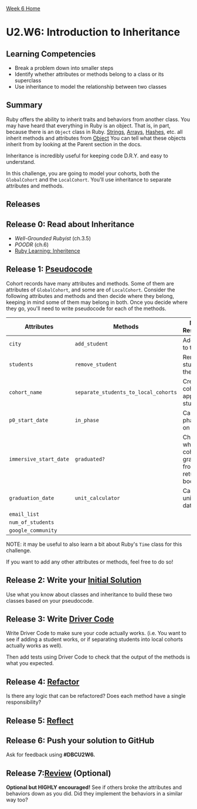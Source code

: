 [Week 6 Home](../)

# U2.W6: Introduction to Inheritance

## Learning Competencies
- Break a problem down into smaller steps
- Identify whether attributes or methods belong to a class or its superclass
- Use inheritance to model the relationship between two classes

## Summary
Ruby offers the ability to inherit traits and behaviors from another class. You may have heard that everything in Ruby is an object. That is, in part, because there is an `Object` class in Ruby. [Strings](http://www.ruby-doc.org/core-2.1.3/String.html), [Arrays](http://www.ruby-doc.org/core-2.1.3/Array.html), [Hashes](http://www.ruby-doc.org/core-2.1.3/Hash.html), etc. all inherit methods and attributes from [Object](http://www.ruby-doc.org/core-2.1.3/Object.html) You can tell what these objects inherit from by looking at the Parent section in the docs.

Inheritance is incredibly useful for keeping code D.R.Y. and easy to understand.

In this challenge, you are going to model your cohorts, both the `GlobalCohort` and the `LocalCohort`. You'll use inheritance to separate attributes and methods.

## Releases

## Release 0: Read about Inheritance
- *Well-Grounded Rubyist* (ch.3.5)
- *POODR* (ch.6)
- [Ruby Learning: Inheritence](http://rubylearning.com/satishtalim/ruby_inheritance.html)

## Release 1: [Pseudocode](https://github.com/Devbootcamp/phase-0-handbook/blob/master/coding-references/pseudocode.md)

Cohort records have many attributes and methods. Some of them are attributes of `GlobalCohort`, and some are of `LocalCohort`. Consider the following attributes and methods and then decide where they belong, keeping in mind some of them may belong in both. Once you decide where they go, you'll need to write pseudocode for each of the methods.

Attributes | Methods | Method's Responsibility
-----------|-----------| ------------
`city`     | `add_student` | Add a student to the cohort
`students` | `remove_student` | Remove a student from the cohort
`cohort_name`| `separate_students_to_local_cohorts` | Creates local cohorts with appropriate students
`p0_start_date` | `in_phase` | Calculates phase based on date
`immersive_start_date`| `graduated?` | Checks whether the cohort has graduated from DBC- returns boolean
`graduation_date` | `unit_calculator` | Calculates unit based on date
`email_list` |
`num_of_students` |
`google_community` |

NOTE: it may be useful to also learn a bit about Ruby's `Time` class for this challenge.

If you want to add any other attributes or methods, feel free to do so!

## Release 2: Write your [Initial Solution](https://github.com/Devbootcamp/phase-0-handbook/blob/master/coding-references/initial-solution.md)

Use what you know about classes and inheritance to build these two classes based on your pseudocode.

## Release 3: Write [Driver Code](https://github.com/Devbootcamp/phase-0-handbook/blob/master/coding-references/driver-code.md)

Write Driver Code to make sure your code actually works. (i.e. You want to see if adding a student works, or if separating students into local cohorts actually works as well).

Then add tests using Driver Code to check that the output of the methods is what you expected.

## Release 4: [Refactor](https://github.com/Devbootcamp/phase-0-handbook/blob/master/coding-references/refactoring.md)
Is there any logic that can be refactored? Does each method have a single responsibility?

## Release 5: [Reflect](https://github.com/Devbootcamp/phase-0-handbook/blob/master/coding-references/reflection-guidelines.md)

## Release 6: Push your solution to GitHub
Ask for feedback using **#DBCU2W6.**

## Release 7:[Review](https://github.com/Devbootcamp/phase-0-handbook/blob/master/coding-references/review.md) (Optional)
**Optional but HIGHLY encouraged!** See if others broke the attributes and behaviors down as you did. Did they implement the behaviors in a similar way too?
